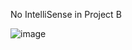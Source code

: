 No IntelliSense in Project B

![image](https://user-images.githubusercontent.com/4009570/29724028-3e34c4c0-89c7-11e7-96b5-d49940bd810b.png)
